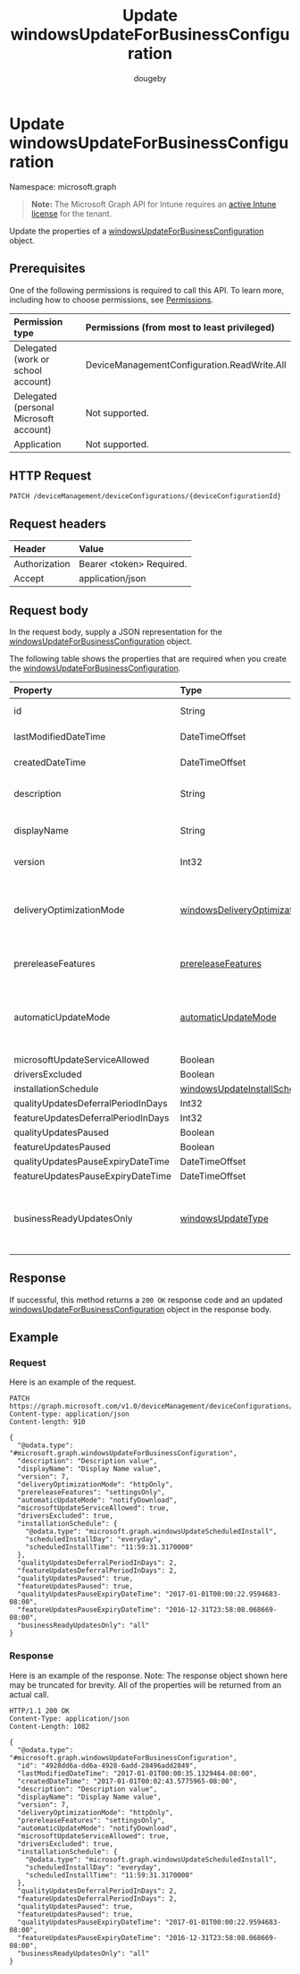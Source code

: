 ﻿---
title: "Update windowsUpdateForBusinessConfiguration"
description: "Update the properties of a windowsUpdateForBusinessConfiguration object."
author: "dougeby"
localization_priority: Normal
ms.prod: "intune"
doc_type: apiPageType
---

# Update windowsUpdateForBusinessConfiguration

Namespace: microsoft.graph

> **Note:** The Microsoft Graph API for Intune requires an [active Intune license](https://go.microsoft.com/fwlink/?linkid=839381) for the tenant.

Update the properties of a [windowsUpdateForBusinessConfiguration](../resources/intune-deviceconfig-windowsupdateforbusinessconfiguration.md) object.

## Prerequisites

One of the following permissions is required to call this API. To learn more, including how to choose permissions, see [Permissions](/graph/permissions-reference).

| Permission type                        | Permissions (from most to least privileged) |
| :------------------------------------- | :------------------------------------------ |
| Delegated (work or school account)     | DeviceManagementConfiguration.ReadWrite.All |
| Delegated (personal Microsoft account) | Not supported.                              |
| Application                            | Not supported.                              |

## HTTP Request

<!-- {
  "blockType": "ignored"
}
-->

```http
PATCH /deviceManagement/deviceConfigurations/{deviceConfigurationId}
```

## Request headers

| Header        | Value                          |
| :------------ | :----------------------------- |
| Authorization | Bearer &lt;token&gt; Required. |
| Accept        | application/json               |

## Request body

In the request body, supply a JSON representation for the [windowsUpdateForBusinessConfiguration](../resources/intune-deviceconfig-windowsupdateforbusinessconfiguration.md) object.

The following table shows the properties that are required when you create the [windowsUpdateForBusinessConfiguration](../resources/intune-deviceconfig-windowsupdateforbusinessconfiguration.md).

| Property                           | Type                                                                                                     | Description                                                                                                                                                                                                                               |
| :--------------------------------- | :------------------------------------------------------------------------------------------------------- | :---------------------------------------------------------------------------------------------------------------------------------------------------------------------------------------------------------------------------------------- |
| id                                 | String                                                                                                   | Key of the entity. Inherited from [deviceConfiguration](../resources/intune-deviceconfig-deviceconfiguration.md)                                                                                                                          |
| lastModifiedDateTime               | DateTimeOffset                                                                                           | DateTime the object was last modified. Inherited from [deviceConfiguration](../resources/intune-deviceconfig-deviceconfiguration.md)                                                                                                      |
| createdDateTime                    | DateTimeOffset                                                                                           | DateTime the object was created. Inherited from [deviceConfiguration](../resources/intune-deviceconfig-deviceconfiguration.md)                                                                                                            |
| description                        | String                                                                                                   | Admin provided description of the Device Configuration. Inherited from [deviceConfiguration](../resources/intune-deviceconfig-deviceconfiguration.md)                                                                                     |
| displayName                        | String                                                                                                   | Admin provided name of the device configuration. Inherited from [deviceConfiguration](../resources/intune-deviceconfig-deviceconfiguration.md)                                                                                            |
| version                            | Int32                                                                                                    | Version of the device configuration. Inherited from [deviceConfiguration](../resources/intune-deviceconfig-deviceconfiguration.md)                                                                                                        |
| deliveryOptimizationMode           | [windowsDeliveryOptimizationMode](../resources/intune-deviceconfig-windowsdeliveryoptimizationmode.md)   | Delivery Optimization Mode. Possible values are: `userDefined`, `httpOnly`, `httpWithPeeringNat`, `httpWithPeeringPrivateGroup`, `httpWithInternetPeering`, `simpleDownload`, `bypassMode`.                                               |
| prereleaseFeatures                 | [prereleaseFeatures](../resources/intune-deviceconfig-prereleasefeatures.md)                             | The pre-release features. Possible values are: `userDefined`, `settingsOnly`, `settingsAndExperimentations`, `notAllowed`.                                                                                                                |
| automaticUpdateMode                | [automaticUpdateMode](../resources/intune-deviceconfig-automaticupdatemode.md)                           | Automatic update mode. Possible values are: `userDefined`, `notifyDownload`, `autoInstallAtMaintenanceTime`, `autoInstallAndRebootAtMaintenanceTime`, `autoInstallAndRebootAtScheduledTime`, `autoInstallAndRebootWithoutEndUserControl`. |
| microsoftUpdateServiceAllowed      | Boolean                                                                                                  | Allow Microsoft Update Service                                                                                                                                                                                                            |
| driversExcluded                    | Boolean                                                                                                  | Exclude Windows update Drivers                                                                                                                                                                                                            |
| installationSchedule               | [windowsUpdateInstallScheduleType](../resources/intune-deviceconfig-windowsupdateinstallscheduletype.md) | Installation schedule                                                                                                                                                                                                                     |
| qualityUpdatesDeferralPeriodInDays | Int32                                                                                                    | Defer Quality Updates by these many days                                                                                                                                                                                                  |
| featureUpdatesDeferralPeriodInDays | Int32                                                                                                    | Defer Feature Updates by these many days                                                                                                                                                                                                  |
| qualityUpdatesPaused               | Boolean                                                                                                  | Pause Quality Updates                                                                                                                                                                                                                     |
| featureUpdatesPaused               | Boolean                                                                                                  | Pause Feature Updates                                                                                                                                                                                                                     |
| qualityUpdatesPauseExpiryDateTime  | DateTimeOffset                                                                                           | Quality Updates Pause Expiry datetime                                                                                                                                                                                                     |
| featureUpdatesPauseExpiryDateTime  | DateTimeOffset                                                                                           | Feature Updates Pause Expiry datetime                                                                                                                                                                                                     |
| businessReadyUpdatesOnly           | [windowsUpdateType](../resources/intune-deviceconfig-windowsupdatetype.md)                               | Determines which branch devices will receive their updates from. Possible values are: `userDefined`, `all`, `businessReadyOnly`, `windowsInsiderBuildFast`, `windowsInsiderBuildSlow`, `windowsInsiderBuildRelease`.                      |

## Response

If successful, this method returns a `200 OK` response code and an updated [windowsUpdateForBusinessConfiguration](../resources/intune-deviceconfig-windowsupdateforbusinessconfiguration.md) object in the response body.

## Example

### Request

Here is an example of the request.

```http
PATCH https://graph.microsoft.com/v1.0/deviceManagement/deviceConfigurations/{deviceConfigurationId}
Content-type: application/json
Content-length: 910

{
  "@odata.type": "#microsoft.graph.windowsUpdateForBusinessConfiguration",
  "description": "Description value",
  "displayName": "Display Name value",
  "version": 7,
  "deliveryOptimizationMode": "httpOnly",
  "prereleaseFeatures": "settingsOnly",
  "automaticUpdateMode": "notifyDownload",
  "microsoftUpdateServiceAllowed": true,
  "driversExcluded": true,
  "installationSchedule": {
    "@odata.type": "microsoft.graph.windowsUpdateScheduledInstall",
    "scheduledInstallDay": "everyday",
    "scheduledInstallTime": "11:59:31.3170000"
  },
  "qualityUpdatesDeferralPeriodInDays": 2,
  "featureUpdatesDeferralPeriodInDays": 2,
  "qualityUpdatesPaused": true,
  "featureUpdatesPaused": true,
  "qualityUpdatesPauseExpiryDateTime": "2017-01-01T00:00:22.9594683-08:00",
  "featureUpdatesPauseExpiryDateTime": "2016-12-31T23:58:08.068669-08:00",
  "businessReadyUpdatesOnly": "all"
}
```

### Response

Here is an example of the response. Note: The response object shown here may be truncated for brevity. All of the properties will be returned from an actual call.

```http
HTTP/1.1 200 OK
Content-Type: application/json
Content-Length: 1082

{
  "@odata.type": "#microsoft.graph.windowsUpdateForBusinessConfiguration",
  "id": "4928dd6a-dd6a-4928-6add-28496add2849",
  "lastModifiedDateTime": "2017-01-01T00:00:35.1329464-08:00",
  "createdDateTime": "2017-01-01T00:02:43.5775965-08:00",
  "description": "Description value",
  "displayName": "Display Name value",
  "version": 7,
  "deliveryOptimizationMode": "httpOnly",
  "prereleaseFeatures": "settingsOnly",
  "automaticUpdateMode": "notifyDownload",
  "microsoftUpdateServiceAllowed": true,
  "driversExcluded": true,
  "installationSchedule": {
    "@odata.type": "microsoft.graph.windowsUpdateScheduledInstall",
    "scheduledInstallDay": "everyday",
    "scheduledInstallTime": "11:59:31.3170000"
  },
  "qualityUpdatesDeferralPeriodInDays": 2,
  "featureUpdatesDeferralPeriodInDays": 2,
  "qualityUpdatesPaused": true,
  "featureUpdatesPaused": true,
  "qualityUpdatesPauseExpiryDateTime": "2017-01-01T00:00:22.9594683-08:00",
  "featureUpdatesPauseExpiryDateTime": "2016-12-31T23:58:08.068669-08:00",
  "businessReadyUpdatesOnly": "all"
}
```
